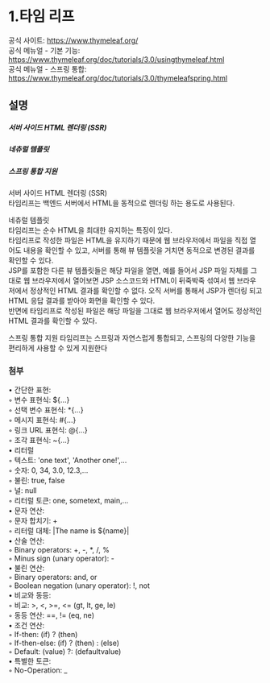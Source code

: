 # 1.타임 리프
공식 사이트: https://www.thymeleaf.org/  
공식 메뉴얼 - 기본 기능: https://www.thymeleaf.org/doc/tutorials/3.0/usingthymeleaf.html  
공식 메뉴얼 - 스프링 통합: https://www.thymeleaf.org/doc/tutorials/3.0/thymeleafspring.html  

## 설명
##### 서버 사이드 HTML 렌더링 (SSR)  
##### 네츄럴 템플릿  
##### 스프링 통합 지원  
서버 사이드 HTML 렌더링 (SSR)  
타임리프는 백엔드 서버에서 HTML을 동적으로 렌더링 하는 용도로 사용된다.  
  
네츄럴 템플릿  
타임리프는 순수 HTML을 최대한 유지하는 특징이 있다.  
타임리프로 작성한 파일은 HTML을 유지하기 때문에 웹 브라우저에서 파일을 직접 열어도 내용을 확인할
수 있고, 서버를 통해 뷰 템플릿을 거치면 동적으로 변경된 결과를 확인할 수 있다.  
JSP를 포함한 다른 뷰 템플릿들은 해당 파일을 열면, 예를 들어서 JSP 파일 자체를 그대로 웹 브라우저에서
열어보면 JSP 소스코드와 HTML이 뒤죽박죽 섞여서 웹 브라우저에서 정상적인 HTML 결과를 확인할 수
없다.   오직 서버를 통해서 JSP가 렌더링 되고 HTML 응답 결과를 받아야 화면을 확인할 수 있다.  
반면에 타임리프로 작성된 파일은 해당 파일을 그대로 웹 브라우저에서 열어도 정상적인 HTML 결과를
확인할 수 있다.  
  
스프링 통합 지원
타임리프는 스프링과 자연스럽게 통합되고, 스프링의 다양한 기능을 편리하게 사용할 수 있게 지원한다

### 첨부
• 간단한 표현:  
 ◦ 변수 표현식: ${...}  
 ◦ 선택 변수 표현식: *{...}  
 ◦ 메시지 표현식: #{...}  
 ◦ 링크 URL 표현식: @{...}  
 ◦ 조각 표현식: ~{...}  
• 리터럴  
 ◦ 텍스트: 'one text', 'Another one!',…  
 ◦ 숫자: 0, 34, 3.0, 12.3,…  
 ◦ 불린: true, false  
 ◦ 널: null  
 ◦ 리터럴 토큰: one, sometext, main,…  
• 문자 연산:  
 ◦ 문자 합치기: +  
 ◦ 리터럴 대체: |The name is ${name}|  
• 산술 연산:  
 ◦ Binary operators: +, -, *, /, %  
 ◦ Minus sign (unary operator): -  
• 불린 연산:  
 ◦ Binary operators: and, or  
 ◦ Boolean negation (unary operator): !, not  
• 비교와 동등:  
 ◦ 비교: >, <, >=, <= (gt, lt, ge, le)  
 ◦ 동등 연산: ==, != (eq, ne)  
• 조건 연산:  
 ◦ If-then: (if) ? (then)  
 ◦ If-then-else: (if) ? (then) : (else)  
 ◦ Default: (value) ?: (defaultvalue)  
• 특별한 토큰:  
 ◦ No-Operation: _  
